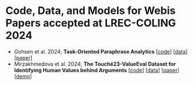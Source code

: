 # Code, Data, and Models for Webis Papers accepted at LREC-COLING 2024
- Gohsen et al. 2024; **Task-Oriented Paraphrase Analytics** [[code](https://github.com/webis-de/coling24-task-oriented-paraphrase-analytics)] [[data](https://doi.org/10.5281/zenodo.11191536)] [[paper](https://downloads.webis.de/publications/papers/gohsen_2024b.pdf)]
- Mirzakhmedova et al. 2024; **The Touché23-ValueEval Dataset for Identifying Human Values behind Arguments** [[code](https://github.com/touche-webis-de/touche-code/tree/main/semeval23/human-value-detection)] [[data](https://doi.org/10.5281/zenodo.6814563)] [[paper](https://webis.de/publications.html#mirzakhmedova_2024a)] [[demo](values.args.me)]
